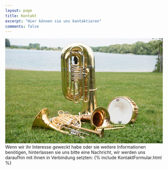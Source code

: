 ```yaml
---
layout: page
title: Kontakt
excerpt: "Hier können sie uns kontaktieren"
comments: false
---
```

![](/assets/img/InstrumenteWebBreit.jpg)
Wenn wir ihr Interesse geweckt habe oder sie weitere Informationen benötigen, hinterlassen sie uns bitte eine Nachricht, wir werden uns daraufhin mit ihnen in Verbindung setzten:
{% include KontaktFormular.html %}

